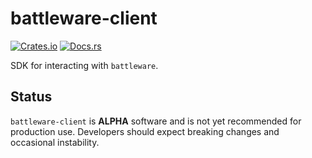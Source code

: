 # battleware-client

[![Crates.io](https://img.shields.io/crates/v/battleware-client.svg)](https://crates.io/crates/battleware-client)
[![Docs.rs](https://docs.rs/battleware-client/badge.svg)](https://docs.rs/battleware-client)

SDK for interacting with `battleware`.

## Status

`battleware-client` is **ALPHA** software and is not yet recommended for production use. Developers should expect breaking changes and occasional instability.